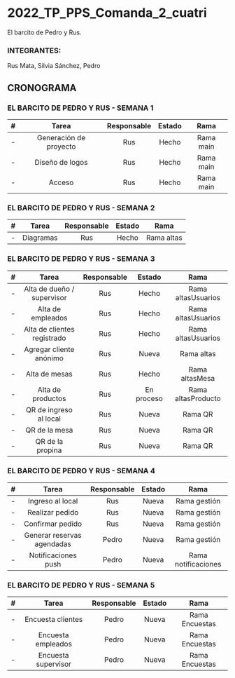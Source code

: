 # 2022_TP_PPS_Comanda_2_cuatri
El barcito de Pedro y Rus.

### INTEGRANTES:

Rus Mata, Silvia
Sánchez, Pedro

## CRONOGRAMA

### EL BARCITO DE PEDRO Y RUS - SEMANA 1 
| # | Tarea | Responsable | Estado | Rama |
| :------: | :------: | :------: | :------: | :------: |
| - | Generación de proyecto | Rus |  Hecho | Rama main |
| - | Diseño de logos | Rus |  Hecho | Rama main |
| - | Acceso | Rus |  Hecho | Rama main |


### EL BARCITO DE PEDRO Y RUS - SEMANA 2
| # | Tarea | Responsable | Estado | Rama |
| :------: | :------: | :------: | :------: | :------: |
| - | Diagramas | Rus |  Hecho | Rama altas |


### EL BARCITO DE PEDRO Y RUS - SEMANA 3
| # | Tarea | Responsable | Estado | Rama |
| :------: | :------: | :------: | :------: | :------: |
| - | Alta de dueño / supervisor | Rus |  Hecho | Rama altasUsuarios |
| - | Alta de empleados | Rus |  Hecho | Rama altasUsuarios |
| - | Alta de clientes registrado | Rus |  Hecho | Rama altasUsuarios |
| - | Agregar cliente anónimo | Rus |  Nueva | Rama altas |
| - | Alta de mesas | Rus |  Hecho | Rama altasMesa|
| - | Alta de productos | Rus|  En proceso | Rama altasProducto |
| - | QR de ingreso al local | Rus |  Nueva | Rama QR |
| - | QR de la mesa | Rus |  Nueva | Rama QR |
| - | QR de la propina | Rus |  Nueva | Rama QR |


### EL BARCITO DE PEDRO Y RUS - SEMANA 4
| # | Tarea | Responsable | Estado | Rama |
| :------: | :------: | :------: | :------: | :------: |
| - | Ingreso al local | Rus |  Nueva | Rama gestión |
| - | Realizar pedido | Rus |  Nueva | Rama gestión |
| - | Confirmar pedido | Rus |  Nueva | Rama gestión |
| - | Generar reservas agendadas | Pedro |  Nueva | Rama gestión |
| - | Notificaciones push | Pedro |  Nueva | Rama notificaciones |

### EL BARCITO DE PEDRO Y RUS - SEMANA 5
| # | Tarea | Responsable | Estado | Rama |
| :------: | :------: | :------: | :------: | :------: |
| - | Encuesta clientes | Pedro |  Nueva | Rama Encuestas |
| - | Encuesta empleados | Pedro |  Nueva | Rama Encuestas |
| - | Encuesta supervisor | Pedro |  Nueva | Rama Encuestas |











